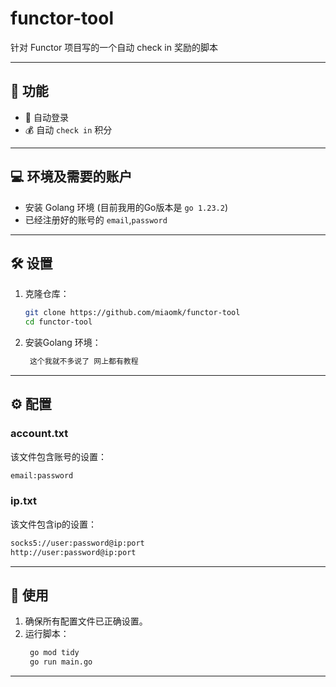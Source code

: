 # functor-tool
针对 Functor 项目写的一个自动 check in 奖励的脚本

---

## 🚀 功能

- 🌾 自动登录
- 💰 自动 `check in` 积分
---

## 💻 环境及需要的账户

- 安装 Golang 环境 (目前我用的Go版本是 `go 1.23.2`)
- 已经注册好的账号的 `email`,`password`

---

## 🛠️ 设置

1. 克隆仓库：
   ```bash
   git clone https://github.com/miaomk/functor-tool
   cd functor-tool
   ```
2. 安装Golang 环境：
   ```bash
    这个我就不多说了 网上都有教程
   ```

---

## ⚙️ 配置

### account.txt

该文件包含账号的设置：
```bash
email:password
```

### ip.txt
该文件包含ip的设置：

```bash
socks5://user:password@ip:port
http://user:password@ip:port
```




---

## 🚀 使用

1. 确保所有配置文件已正确设置。
2. 运行脚本：
   ```bash
    go mod tidy
    go run main.go
   ```
---
